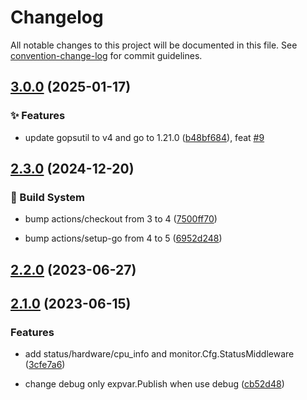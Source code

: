 # Changelog

All notable changes to this project will be documented in this file. See [convention-change-log](https://github.com/convention-change/convention-change-log) for commit guidelines.

## [3.0.0](https://github.com/bar-counter/monitor/compare/2.3.0...v3.0.0) (2025-01-17)

### ✨ Features

* update gopsutil to v4 and go to 1.21.0 ([b48bf684](https://github.com/bar-counter/monitor/commit/b48bf684674fbb9848d1c6279bdc56661c2a9d26)), feat [#9](https://github.com/bar-counter/monitor/issues/9)

## [2.3.0](https://github.com/bar-counter/monitor/compare/2.2.0...v2.3.0) (2024-12-20)

### 👷‍ Build System

* bump actions/checkout from 3 to 4 ([7500ff70](https://github.com/bar-counter/monitor/commit/7500ff7081369746c8e4ed9356ec182370ba142c))

* bump actions/setup-go from 4 to 5 ([6952d248](https://github.com/bar-counter/monitor/commit/6952d248513db5e5ca125f0a53f428dedacf7c95))

## [2.2.0](https://github.com/bar-counter/monitor/compare/v2.1.0...v2.2.0) (2023-06-27)

## [2.1.0](https://github.com/bar-counter/monitor/compare/v2.0.3...v2.1.0) (2023-06-15)

### Features

* add status/hardware/cpu_info and monitor.Cfg.StatusMiddleware ([3cfe7a6](https://github.com/bar-counter/monitor/commit/3cfe7a688949de44de1eeb407217b08d3d64bdb5))

* change debug only expvar.Publish when use debug ([cb52d48](https://github.com/bar-counter/monitor/commit/cb52d4873ca431c5a869f6ae6194c22c8e4914fb))
